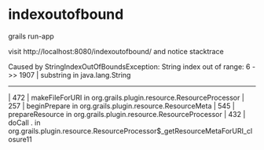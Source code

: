 indexoutofbound
===============

grails run-app

visit http://localhost:8080/indexoutofbound/ and notice stacktrace

Caused by StringIndexOutOfBoundsException: String index out of range: 6
->> 1907 | substring in java.lang.String
- - - - - - - - - - - - - - - - - - - - - - - - - - - - - - - - - - - - 
|    472 | makeFileForURI in org.grails.plugin.resource.ResourceProcessor
|    257 | beginPrepare in org.grails.plugin.resource.ResourceMeta
|    545 | prepareResource in org.grails.plugin.resource.ResourceProcessor
|    432 | doCall .  in org.grails.plugin.resource.ResourceProcessor$_getResourceMetaForURI_closure11
